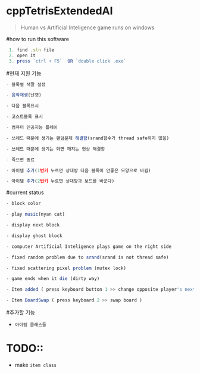 ﻿# cppTetrisExtendedAI

>Human vs Artificial Inteligence game runs on windows

#how to run this software 
```js
 1. find .sln file
 2. open it 
 3. press `ctrl + F5`  OR `double click .exe`
```

#현재 지원 기능 

```js
- 블록별 색깔 설정

- 음악재생(냔캣) 

- 다음 블록표시

- 고스트블록 표시

- 컴퓨터 인공지능 플레이

- 쓰레드 때문에 생기는 랜덤문제 해결함(srand함수가 thread safe하지 않음)

- 쓰레드 때문에 생기는 화면 깨지는 현상 해결함

- 죽으면 종료

- 아이템 추가(1번키 누르면 상대방 다음 블록이 안좋은 모양으로 바뀜)

- 아이템 추가(2번키 누르면 상대방과 보드를 바꾼다)

```




#current status

```js
- block color

- play music(nyan cat) 

- display next block

- display ghost block

- computer Artificial Inteligence plays game on the right side

- fixed random problem due to srand(srand is not thread safe)

- fixed scattering pixel problem (mutex lock)

- game ends when it die (dirty way)

- Item added ( press keyboard button 1 >> change opposite player's next block(8thblock) )

- Item BoardSwap ( press keyboard 2 >> swap board )

```

#추가할 기능

- `아이템 클래스들`


# TODO::

- make `item class`

